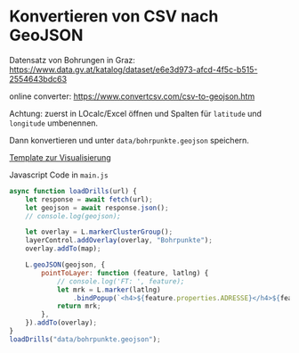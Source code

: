 # Konvertieren von CSV nach GeoJSON

Datensatz von Bohrungen in Graz: <https://www.data.gv.at/katalog/dataset/e6e3d973-afcd-4f5c-b515-2554643bdc63>

online converter: <https://www.convertcsv.com/csv-to-geojson.htm>

Achtung: zuerst in LOcalc/Excel öffnen und Spalten für `latitude` und `longitude` umbenennen.

Dann konvertieren und unter `data/bohrpunkte.geojson` speichern.

[Template zur Visualisierung](https:/webmapping.github.io/templates/graz.zip)

Javascript Code in `main.js`

```javascript
async function loadDrills(url) {
    let response = await fetch(url);    
    let geojson = await response.json();
    // console.log(geojson);

    let overlay = L.markerClusterGroup();
    layerControl.addOverlay(overlay, "Bohrpunkte");
    overlay.addTo(map);

    L.geoJSON(geojson, {
        pointToLayer: function (feature, latlng) {
            // console.log('FT: ', feature);
            let mrk = L.marker(latlng)
                .bindPopup(`<h4>${feature.properties.ADRESSE}</h4>${feature.properties.AUFNDATUM}: Tiefe ${feature.properties.TIEFE_M}m`);
            return mrk;
        },
    }).addTo(overlay);
}
loadDrills("data/bohrpunkte.geojson");
```
